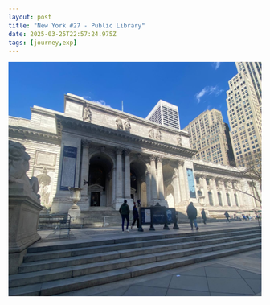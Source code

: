 ```yaml
---
layout: post
title: "New York #27 - Public Library"
date: 2025-03-25T22:57:24.975Z
tags: [journey,exp]
---
```


![New York #27 - Public Library](/assets/images/2025-03-25-image225724.png)

